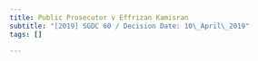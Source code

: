 ```yaml
---
title: Public Prosecutor v Effrizan Kamisran
subtitle: "[2019] SGDC 60 / Decision Date: 10\_April\_2019"
tags: []

---
```


